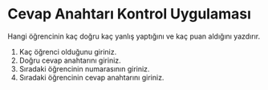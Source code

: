 # Cevap Anahtarı Kontrol Uygulaması

Hangi öğrencinin kaç doğru kaç yanlış yaptığını ve kaç puan aldığını yazdırır.

1) Kaç öğrenci olduğunu giriniz.
2) Doğru cevap anahtarını giriniz.
3) Sıradaki öğrencinin numarasının giriniz.
4) Sıradaki öğrencinin cevap anahtarını giriniz.
